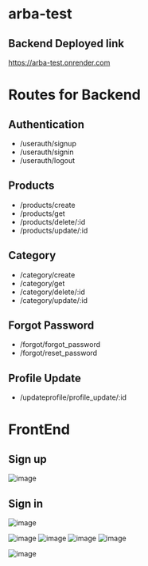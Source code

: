 # arba-test
## Backend Deployed link
  https://arba-test.onrender.com
  
# Routes for Backend

## Authentication
- /userauth/signup
- /userauth/signin
- /userauth/logout

## Products
- /products/create
- /products/get
- /products/delete/:id
- /products/update/:id

## Category
- /category/create
- /category/get
- /category/delete/:id
- /category/update/:id

## Forgot Password
- /forgot/forgot_password
- /forgot/reset_password

## Profile Update
- /updateprofile/profile_update/:id

# FrontEnd
## Sign up
![image](https://github.com/kkalyankumar9/arba-test/assets/112814583/6859d82e-7839-4905-be01-c7d394ab0444)
## Sign in
![image](https://github.com/kkalyankumar9/arba-test/assets/112814583/d8d7a4c3-5cc1-4b72-a6e4-5446a5f77c9e)

![image](https://github.com/kkalyankumar9/arba-test/assets/112814583/3e7b68ff-932f-4cdb-9bfc-8797e1d92977)
![image](https://github.com/kkalyankumar9/arba-test/assets/112814583/fd5041f2-d98d-4516-870d-bb3cc11fba80)
![image](https://github.com/kkalyankumar9/arba-test/assets/112814583/f0fb7bcb-0fc6-4b42-95a9-7077c21494c4)
![image](https://github.com/kkalyankumar9/arba-test/assets/112814583/a587b416-f6c0-4213-8865-cedc911ddd56)

![image](https://github.com/kkalyankumar9/arba-test/assets/112814583/0037fdea-9360-4a36-87fa-05abfe37d53a)

